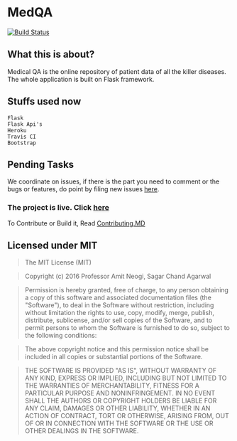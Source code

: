 
# MedQA

[![Build Status](https://travis-ci.org/MedQA/medqa.svg?branch=master)](https://travis-ci.org/MedQA/medqa)

## What this is about?
Medical QA is the online repository of patient data of all the killer diseases.
The whole application is built on Flask framework.


## Stuffs used now
```
Flask
Flask Api's
Heroku
Travis CI
Bootstrap
```

## Pending Tasks

We coordinate on issues, if there is the part you need to comment or the bugs or features,
do point by filing new issues [here](https://github.com/medqa/medqa/issues).

### The project is live. Click [here](https://medqadevelop.herokuapp.com/)  

To Contribute or Build it, Read [Contributing.MD](CONTRIBUTING.MD)

## Licensed under MIT
>The MIT License (MIT)

>Copyright (c) 2016 Professor Amit Neogi, Sagar Chand Agarwal

>Permission is hereby granted, free of charge, to any person obtaining a copy of this software and associated documentation files (the "Software"), to deal in the Software without restriction, including without limitation the rights to use, copy, modify, merge, publish, distribute, sublicense, and/or sell copies of the Software, and to permit persons to whom the Software is furnished to do so, subject to the following conditions:

>The above copyright notice and this permission notice shall be included in all copies or substantial portions of the Software.

>THE SOFTWARE IS PROVIDED "AS IS", WITHOUT WARRANTY OF ANY KIND, EXPRESS OR IMPLIED, INCLUDING BUT NOT LIMITED TO THE WARRANTIES OF MERCHANTABILITY, FITNESS FOR A PARTICULAR PURPOSE AND NONINFRINGEMENT. IN NO EVENT SHALL THE AUTHORS OR COPYRIGHT HOLDERS BE LIABLE FOR ANY CLAIM, DAMAGES OR OTHER LIABILITY, WHETHER IN AN ACTION OF CONTRACT, TORT OR OTHERWISE, ARISING FROM, OUT OF OR IN CONNECTION WITH THE SOFTWARE OR THE USE OR OTHER DEALINGS IN THE SOFTWARE.
